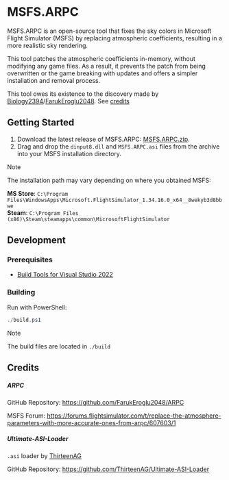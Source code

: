 # MSFS.ARPC
MSFS.ARPC is an open-source tool that fixes the sky colors in Microsoft Flight Simulator (MSFS) by replacing atmospheric coefficients, resulting in a more realistic sky rendering.

This tool patches the atmospheric coefficients in-memory, without modifying any game files. As a result, it prevents the patch from being overwritten or the game breaking with updates and offers a simpler installation and removal process.

This tool owes its existence to the discovery made by [Biology2394](https://forums.flightsimulator.com/u/Biology2394)/[FarukEroglu2048](https://github.com/FarukEroglu2048). See [credits](#credits)

## Getting Started
1. Download the latest release of MSFS.ARPC: [MSFS.ARPC.zip](https://github.com/drunkwinter/MSFS.ARPC/releases/latest/download/MSFS.ARPC.zip).
2. Drag and drop the `dinput8.dll` and `MSFS.ARPC.asi` files from the archive into your MSFS installation directory.

> [!NOTE]
> The installation path may vary depending on where you obtained MSFS:
>
> **MS Store**: `C:\Program Files\WindowsApps\Microsoft.FlightSimulator_1.34.16.0_x64__8wekyb3d8bbwe`<br />
> **Steam**: `C:\Program Files (x86)\Steam\steamapps\common\MicrosoftFlightSimulator`

## Development
### Prerequisites
- [Build Tools for Visual Studio 2022](https://visualstudio.microsoft.com/downloads/?q=build+tools#:~:text=Build%20Tools%20for%20Visual%20Studio%202022)

### Building
Run with PowerShell:
```powershell
./build.ps1
```
> [!NOTE]
> The build files are located in `./build`

## Credits
##### ARPC
GitHub Repository: https://github.com/FarukEroglu2048/ARPC

MSFS Forum: https://forums.flightsimulator.com/t/replace-the-atmosphere-parameters-with-more-accurate-ones-from-arpc/607603/1

##### Ultimate-ASI-Loader
`.asi` loader by [ThirteenAG](https://github.com/ThirteenAG)

GitHub Repository: https://github.com/ThirteenAG/Ultimate-ASI-Loader
